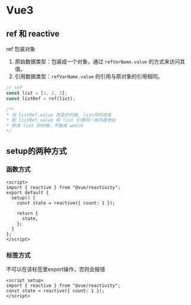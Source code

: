 # Vue3

## ref 和 reactive

ref 包装对象

1. 原始数据类型：包装成一个对象，通过 `refVarName.value` 的方式来访问其值。
2. 引用数据类型：`refVarName.value` 的引用与原对象的引用相同。

```js
// ref 
const list = [1, 2, 3];
const listRef = ref(list);

/**
* 当 listRef.value 改变的时候, list同时改变
* 即 listRef.value 和 list 引用同一块内容地址
* 修改 list 的时候，不触发 watch
*/
```





## setup的两种方式

### 函数方式

```vue
<script>
import { reactive } from "@vue/reactivity";
export default {
  setup() {
    const state = reactive({ count: 1 });

    return {
      state,
    };
  }
};
</script>
```



### 标签方式

 不可以在该标签里export操作，否则会报错

```vue
<script setup>
import { reactive } from "@vue/reactivity";
const state = reactive({ count: 1 });
</script>
```

